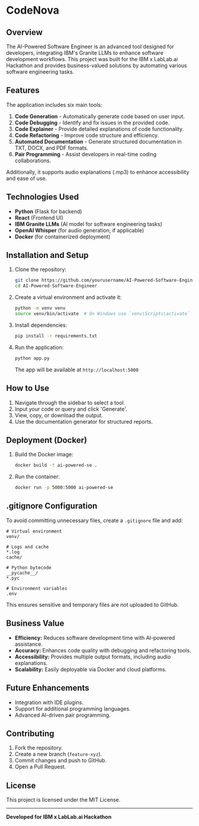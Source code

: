 # CodeNova

## Overview
The AI-Powered Software Engineer is an advanced tool designed for developers, integrating IBM's Granite LLMs to enhance software development workflows. This project was built for the IBM x LabLab.ai Hackathon and provides business-valued solutions by automating various software engineering tasks.

## Features
The application includes six main tools:
1. **Code Generation** - Automatically generate code based on user input.
2. **Code Debugging** - Identify and fix issues in the provided code.
3. **Code Explainer** - Provide detailed explanations of code functionality.
4. **Code Refactoring** - Improve code structure and efficiency.
5. **Automated Documentation** - Generate structured documentation in TXT, DOCX, and PDF formats.
6. **Pair Programming** - Assist developers in real-time coding collaborations.

Additionally, it supports audio explanations (.mp3) to enhance accessibility and ease of use.

## Technologies Used
- **Python** (Flask for backend)
- **React** (Frontend UI)
- **IBM Granite LLMs** (AI model for software engineering tasks)
- **OpenAI Whisper** (for audio generation, if applicable)
- **Docker** (for containerized deployment)

## Installation and Setup
1. Clone the repository:
   ```sh
   git clone https://github.com/yourusername/AI-Powered-Software-Engineer.git
   cd AI-Powered-Software-Engineer
   ```
2. Create a virtual environment and activate it:
   ```sh
   python -m venv venv
   source venv/bin/activate  # On Windows use `venv\Scripts\activate`
   ```
3. Install dependencies:
   ```sh
   pip install -r requirements.txt
   ```
4. Run the application:
   ```sh
   python app.py
   ```
   The app will be available at `http://localhost:5000`

## How to Use
1. Navigate through the sidebar to select a tool.
2. Input your code or query and click 'Generate'.
3. View, copy, or download the output.
4. Use the documentation generator for structured reports.

## Deployment (Docker)
1. Build the Docker image:
   ```sh
   docker build -t ai-powered-se .
   ```
2. Run the container:
   ```sh
   docker run -p 5000:5000 ai-powered-se
   ```

## .gitignore Configuration
To avoid committing unnecessary files, create a `.gitignore` file and add:
```
# Virtual environment
venv/

# Logs and cache
*.log
cache/

# Python bytecode
__pycache__/
*.pyc

# Environment variables
.env
```
This ensures sensitive and temporary files are not uploaded to GitHub.

## Business Value
- **Efficiency:** Reduces software development time with AI-powered assistance.
- **Accuracy:** Enhances code quality with debugging and refactoring tools.
- **Accessibility:** Provides multiple output formats, including audio explanations.
- **Scalability:** Easily deployable via Docker and cloud platforms.

## Future Enhancements
- Integration with IDE plugins.
- Support for additional programming languages.
- Advanced AI-driven pair programming.

## Contributing
1. Fork the repository.
2. Create a new branch (`feature-xyz`).
3. Commit changes and push to GitHub.
4. Open a Pull Request.

## License
This project is licensed under the MIT License.

---

**Developed for IBM x LabLab.ai Hackathon**

